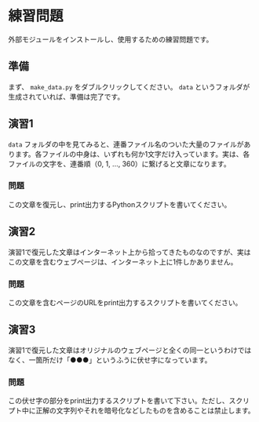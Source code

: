 練習問題
==========================

外部モジュールをインストールし、使用するための練習問題です。

## 準備

まず、 `make_data.py` をダブルクリックしてください。 `data` というフォルダが生成されていれば、準備は完了です。

## 演習1

`data` フォルダの中を見てみると、連番ファイル名のついた大量のファイルがあります。各ファイルの中身は、いずれも何か1文字だけ入っています。実は、各ファイルの文字を、連番順（0, 1, ..., 360）に繋げると文章になります。

### 問題

この文章を復元し、print出力するPythonスクリプトを書いてください。

## 演習2

演習1で復元した文章はインターネット上から拾ってきたものなのですが、実はこの文章を含むウェブページは、インターネット上に1件しかありません。

### 問題

この文章を含むページのURLをprint出力するスクリプトを書いてください。

## 演習3

演習1で復元した文章はオリジナルのウェブページと全くの同一というわけではなく、一箇所だけ「●●●」というふうに伏せ字になっています。

### 問題

この伏せ字の部分をprint出力するスクリプトを書いて下さい。ただし、スクリプト中に正解の文字列やそれを暗号化などしたものを含めることは禁止します。